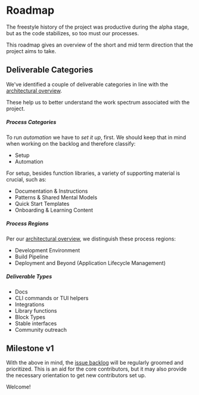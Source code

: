# Roadmap

The freestyle history of the project was productive during the alpha stage, but as the code stabilizes, so too must our processes.

This roadmap gives an overview of the short and mid term direction that the project aims to take.

## Deliverable Categories

We've identified a couple of deliverable categories in line with the [architectural overview](./ARCHITECTURE.md).

These help us to better understand the work spectrum associated with the project.

##### Process Categories

To run _automation_ we have to _set it up_, first.
We should keep that in mind when working on the backlog and therefore classify:

- Setup
- Automation

For setup, besides function libraries, a variety of supporting material is crucial, such as:

- Documentation & Instructions
- Patterns & Shared Mental Models
- Quick Start Templates
- Onboarding & Learning Content

##### Process Regions

Per our [architectural overview](./ARCHITECTURE.md), we distinguish these process regions:

- Development Environment
- Build Pipeline
- Deployment and Beyond (Application Lifecycle Management)

##### Deliverable Types

- Docs
- CLI commands or TUI helpers
- Integrations
- Library functions
- Block Types
- Stable interfaces
- Community outreach

## Milestone v1

With the above in mind, the [issue backlog](https://github.com/divnix/std/issues) will be regularly groomed and prioritized.
This is an aid for the core contributors, but it may also provide the necessary orientation to get new contributors set up.

Welcome!
